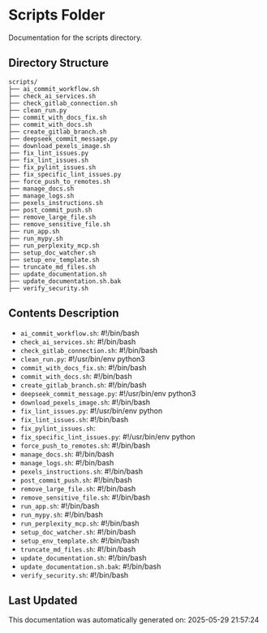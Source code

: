 <!-- filepath: /home/michaelnewham/Projects/create_python_project/scripts/aboutthisfolder.md -->
# Scripts Folder

Documentation for the scripts directory.

## Directory Structure

```
scripts/
├── ai_commit_workflow.sh
├── check_ai_services.sh
├── check_gitlab_connection.sh
├── clean_run.py
├── commit_with_docs_fix.sh
├── commit_with_docs.sh
├── create_gitlab_branch.sh
├── deepseek_commit_message.py
├── download_pexels_image.sh
├── fix_lint_issues.py
├── fix_lint_issues.sh
├── fix_pylint_issues.sh
├── fix_specific_lint_issues.py
├── force_push_to_remotes.sh
├── manage_docs.sh
├── manage_logs.sh
├── pexels_instructions.sh
├── post_commit_push.sh
├── remove_large_file.sh
├── remove_sensitive_file.sh
├── run_app.sh
├── run_mypy.sh
├── run_perplexity_mcp.sh
├── setup_doc_watcher.sh
├── setup_env_template.sh
├── truncate_md_files.sh
├── update_documentation.sh
├── update_documentation.sh.bak
├── verify_security.sh
```

## Contents Description

- `ai_commit_workflow.sh`: #!/bin/bash
- `check_ai_services.sh`: #!/bin/bash
- `check_gitlab_connection.sh`: #!/bin/bash
- `clean_run.py`: #!/usr/bin/env python3
- `commit_with_docs_fix.sh`: #!/bin/bash
- `commit_with_docs.sh`: #!/bin/bash
- `create_gitlab_branch.sh`: #!/bin/bash
- `deepseek_commit_message.py`: #!/usr/bin/env python3
- `download_pexels_image.sh`: #!/bin/bash
- `fix_lint_issues.py`: #!/usr/bin/env python
- `fix_lint_issues.sh`: #!/bin/bash
- `fix_pylint_issues.sh`: 
- `fix_specific_lint_issues.py`: #!/usr/bin/env python
- `force_push_to_remotes.sh`: #!/bin/bash
- `manage_docs.sh`: #!/bin/bash
- `manage_logs.sh`: #!/bin/bash
- `pexels_instructions.sh`: #!/bin/bash
- `post_commit_push.sh`: #!/bin/bash
- `remove_large_file.sh`: #!/bin/bash
- `remove_sensitive_file.sh`: #!/bin/bash
- `run_app.sh`: #!/bin/bash
- `run_mypy.sh`: #!/bin/bash
- `run_perplexity_mcp.sh`: #!/bin/bash
- `setup_doc_watcher.sh`: #!/bin/bash
- `setup_env_template.sh`: #!/bin/bash
- `truncate_md_files.sh`: #!/bin/bash
- `update_documentation.sh`: #!/bin/bash
- `update_documentation.sh.bak`: #!/bin/bash
- `verify_security.sh`: #!/bin/bash

## Last Updated

This documentation was automatically generated on: 2025-05-29 21:57:24
